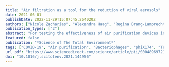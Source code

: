 ```yaml
---
title: "Air filtration as a tool for the reduction of viral aerosols"
date: 2021-06-01
publishDate: 2022-11-29T15:07:45.264020Z
authors: ["Nicole Zacharias", "Alexandra Haag", "Regina Brang-Lamprecht", "Jürgen Gebel", "Sarah M. Essert", "Thomas Kistemann", "Martin Exner", "Nico T. Mutters", "Steffen Engelhart"]
publication_types: ["2"]
abstract: "For testing the effectiveness of air purification devices in regard to the reduction of virus-containing aerosols, a test method involving test viruses has been lacking until now. The use of bacteriophages (phiX174 phages) is a method to test the efficiency of air purification devices under experimental conditions. Using air purifiers with a HEPA filter H14, a 4.6–6.1 Log reduction of test viruses can be achieved if bacteriophages are directly aerosolised into the air purifier, which corresponds to a reduction of 99.9974–99.9999%. Due to the complexity and individuality of air flow, an experimental approach was used in which all outside influences were minimised. The experimental setup was practical and chosen to project a scenario of direct transmission by an emitting source to a recipient. The experiments were performed with and without the air purifier at a distance of 0.75 m and 1.5 m each. Using the air purifier at a setting of 1000 m3/h, the concentration of the phiX174 phages in the air could be reduced by 2.86 Log (mean value). Nevertheless, the experiments without the air purifier showed a similar reduction rate of 2.61 Log (mean value) after 35 min. The concentration of phiX174 phages in the air could be additionally reduced up to 1 log step (maximum value) by the use of the air purifier in comparison to the experiments without. Distance was shown to be an important factor for risk reduction."
featured: false
publication: "*Science of The Total Environment*"
tags: ["COVID-19", "Air purification", "Bacteriophages", "phiX174", "Transmission"]
url_pdf: "https://www.sciencedirect.com/science/article/pii/S004896972100022X"
doi: "10.1016/j.scitotenv.2021.144956"
---
```


